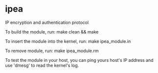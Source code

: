 # ipea
IP encryption and authentication protocol

To build the module, run:
  make clean && make

To insert the module into the kernel, run:
  make ipea_module.in
  
To remove module, run:
  make ipea_module.rm
  
To test the module in your host, you can ping yours host's IP address and use 'dmesg' to read the kernel's log.
